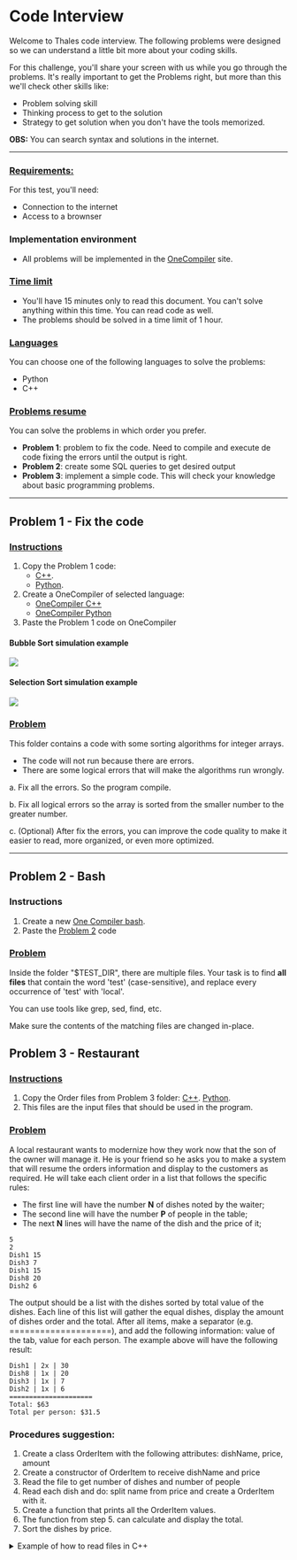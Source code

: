 # Code Interview

Welcome to Thales code interview. The following problems were designed so we can
understand a little bit more about your coding skills.

For this challenge, you'll share your screen with us while you go through the problems.
It's really important to get the Problems right, but more than this we'll check other
skills like:
- Problem solving skill
- Thinking process to get to the solution
- Strategy to get solution when you don't have the tools memorized.

**OBS:** You can search syntax and solutions in the internet.

---

### **<u>Requirements:</u>**

For this test, you'll need:

- Connection to the internet
- Access to a brownser

### Implementation environment

- All problems will be implemented in the [OneCompiler](https://onecompiler.com/) site.

### **<u>Time limit</u>**

- You'll have 15 minutes only to read this document. You can't solve anything within this time. You can read code as well.
- The problems should be solved in a time limit of 1 hour.


### **<u>Languages</u>**

You can choose one of the following languages to solve the problems:

- Python
- C++

### **<u>Problems resume</u>**

You can solve the problems in which order you prefer.

- **Problem 1**: problem to fix the code. Need to compile and execute de code fixing the errors until the output is right.
- **Problem 2**: create some SQL queries to get desired output
- **Problem 3**: implement a simple code. This will check your knowledge about basic programming problems.

---

## Problem 1 - Fix the code

### <u>Instructions</u>

1. Copy the Problem 1 code:
    - [C++](https://github.com/Imamura6/codeInterview/blob/master/JuniorInterview/C%2B%2B/Problem1/sorter.cpp).
    - [Python](https://github.com/Imamura6/codeInterview/blob/master/JuniorInterview/Python/Problem1/sorter.py).
2. Create a OneCompiler of selected language:
    - [OneCompiler C++](https://onecompiler.com/cpp)
    - [OneCompiler Python](https://onecompiler.com/python)
3. Paste the Problem 1 code on OneCompiler

#### Bubble Sort simulation example

![](https://miro.medium.com/v2/resize:fit:600/format:webp/1*bmfRxyIQZEK0Iu5T6YV1sw.gif)

#### Selection Sort simulation example

![](https://miro.medium.com/v2/resize:fit:720/format:webp/1*5WXRN62ddiM_Gcf4GDdCZg.gif)

### <u>Problem</u>

This folder contains a code with some sorting algorithms for integer arrays.

- The code will not run because there are errors.
- There are some logical errors that will make the algorithms run wrongly.

a. Fix all the errors. So the program compile.

b. Fix all logical errors so the array is sorted from the smaller number to the greater number.

c. (Optional) After fix the errors, you can improve the code quality to make it easier to read, more organized, or even more optimized.

---

## Problem 2 - Bash

### Instructions

1. Create a new [One Compiler bash](https://onecompiler.com/bash).
2. Paste the [Problem 2](https://github.com/Imamura6/codeInterview/blob/master/JuniorInterview/Bash/Problem2/linux.sh) code

### <u>Problem</u>

Inside the folder "$TEST_DIR", there are multiple files.
Your task is to find **all files** that contain the word 'test' (case-sensitive),
and replace every occurrence of 'test' with 'local'.

You can use tools like grep, sed, find, etc.

Make sure the contents of the matching files are changed in-place.


## Problem 3 - Restaurant

### <u>Instructions</u>
1. Copy the Order files from Problem 3 folder:
    [C++](https://github.com/Imamura6/codeInterview/tree/master/JuniorInterview/C%2B%2B/Problem3).
    [Python](https://github.com/Imamura6/codeInterview/blob/master/JuniorInterview/Python/Problem3/orders.py).
2. This files are the input files that should be used in the program.

### <u>Problem</u>

A local restaurant wants to modernize how they work now that the son of the owner will
manage it. He is your friend so he asks you to make a system that will resume the
orders information and display to the customers as required.
He will take each client order in a list that follows the specific rules:

- The first line will have the number **N** of dishes noted by the waiter;
- The second line will have the number **P** of people in the table;
- The next **N** lines will have the name of the dish and the price of it;

```vim
5
2
Dish1 15
Dish3 7
Dish1 15
Dish8 20
Dish2 6
```

The output should be a list with the dishes sorted by total value of the dishes.
Each line of this list will gather the equal dishes, display the amount of dishes
order and the total.
After all items, make a separator (e.g. ====================), and add the following
information: value of the tab, value for each person. The example above will
have the following result:

```vim
Dish1 | 2x | 30
Dish8 | 1x | 20
Dish3 | 1x | 7
Dish2 | 1x | 6
=====================
Total: $63
Total per person: $31.5
```

### Procedures suggestion:
1. Create a class OrderItem with the following attributes: dishName, price, amount
2. Create a constructor of OrderItem to receive dishName and price
3. Read the file to get number of dishes and number of people
4. Read each dish and do: split name from price and create a OrderItem with it.
5. Create a function that prints all the OrderItem values.
6. The function from step 5. can calculate and display the total.
7. Sort the dishes by price.

<details>
    <summary>Example of how to read files in C++</summary>

```vim
#include <iostream>
#include <fstream>
#include <string>

int main () {
    std::ifstream myfile;
    myfile.open("order1.txt");
    std::string myline;
    if ( myfile.is_open() ) {
        while ( myfile ) {
            std::getline (myfile, myline);
            std::cout << myline << '\n';
        }
    }
    else {
        std::cout << "Couldn't open file\n";
    }
    return 0;
}
```
</details>
